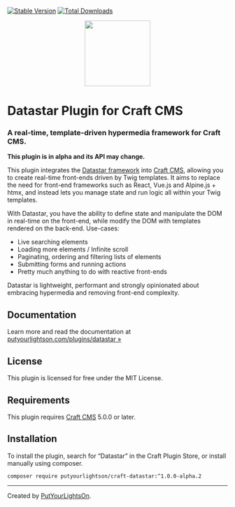 [![Stable Version](https://img.shields.io/packagist/v/putyourlightson/craft-datastar?label=stable)]((https://packagist.org/packages/putyourlightson/craft-datastar))
[![Total Downloads](https://img.shields.io/packagist/dt/putyourlightson/craft-datastar)](https://packagist.org/packages/putyourlightson/craft-datastar)

<p align="center"><img width="150" src="https://putyourlightson.com/assets/logos/datastar.svg"></p>

# Datastar Plugin for Craft CMS

### A real-time, template-driven hypermedia framework for Craft CMS.

**This plugin is in alpha and its API may change.**

This plugin integrates the [Datastar framework](https://data-star.dev/) into [Craft CMS](https://craftcms.com/), allowing you to create real-time front-ends driven by Twig templates. It aims to replace the need for front-end frameworks such as React, Vue.js and Alpine.js + htmx, and instead lets you manage state and run logic all within your Twig templates.

With Datastar, you have the ability to define state and manipulate the DOM in real-time on the front-end, while modify the DOM with templates rendered on the back-end. Use-cases:

- Live searching elements
- Loading more elements / Infinite scroll
- Paginating, ordering and filtering lists of elements
- Submitting forms and running actions
- Pretty much anything to do with reactive front-ends

Datastar is lightweight, performant and strongly opinionated about embracing hypermedia and removing front-end complexity.

## Documentation

Learn more and read the documentation at [putyourlightson.com/plugins/datastar »](https://putyourlightson.com/plugins/datastar)

## License

This plugin is licensed for free under the MIT License.

## Requirements

This plugin requires [Craft CMS](https://craftcms.com/) 5.0.0 or later.

## Installation

To install the plugin, search for “Datastar” in the Craft Plugin Store, or install manually using composer.

```shell
composer require putyourlightson/craft-datastar:^1.0.0-alpha.2
```

---

Created by [PutYourLightsOn](https://putyourlightson.com/).
